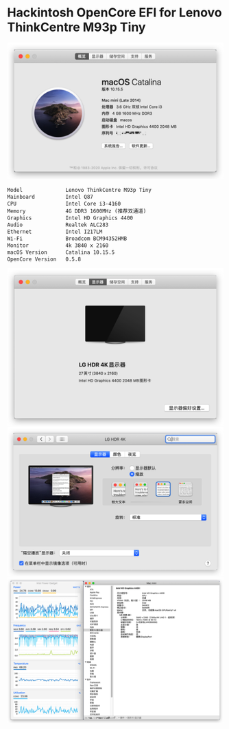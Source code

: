 # Hackintosh OpenCore EFI for Lenovo ThinkCentre M93p Tiny
![about.png](screenshots/Xnip2020-07-15_19-15-05.png)
```
Model              Lenovo ThinkCentre M93p Tiny
Mainboard          Intel Q87
CPU                Intel Core i3-4160
Memory             4G DDR3 1600MHz (推荐双通道)
Graphics           Intel HD Graphics 4400
Audio              Realtek ALC283
Ethernet           Intel I217LM
Wi-Fi              Broadcom BCM94352HMB
Monitor            4k 3840 x 2160
macOS Version      Catalina 10.15.5
OpenCore Version   0.5.8
```
![aboutdisplay.png](screenshots/Xnip2020-07-15_19-13-40.png)
![aboutdisplay.png](screenshots/Xnip2020-07-15_19-15-27.png)
![about.png](screenshots/Xnip2020-07-15_19-16-33.png)
